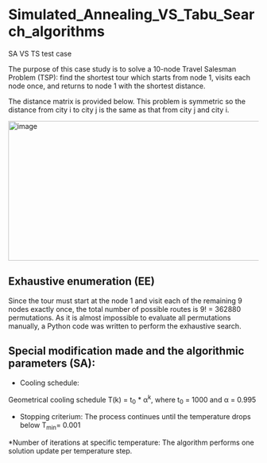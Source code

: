 # Simulated_Annealing_VS_Tabu_Search_algorithms
SA VS TS test case

The purpose of this case study is to solve a 10-node Travel Salesman Problem (TSP): find the shortest tour which starts from node 1, visits 
each node once, and returns to node 1 with the shortest distance.

The distance matrix is provided below. This problem is symmetric so the distance from city i to city j is the same as that from city j and city i.

<img width="915" height="281" alt="image" src="https://github.com/user-attachments/assets/21917d4e-2843-4c82-b281-846446e3448b" />

## Exhaustive enumeration (EE) 

Since the tour must start at the node 1 and visit each of the remaining 9 nodes exactly once, the total number of possible routes is 9! = 362880 permutations. As it is 
almost impossible to evaluate all permutations manually, a Python code was written to perform the exhaustive search. 

## Special modification made and the algorithmic parameters (SA): 

* Cooling schedule:

Geometrical cooling schedule T(k) = t<sub>0</sub> * α<sup>k</sup>, where t<sub>0</sub> = 1000 and α = 0.995

* Stopping criterium:
The process continues until the temperature drops below T<sub>min</sub>= 0.001

*Number of iterations at specific temperature: 
The algorithm performs one solution update per temperature step. 
